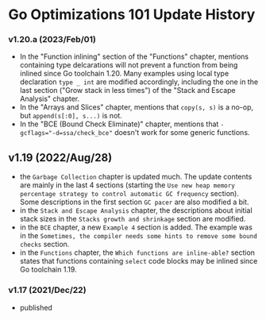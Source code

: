 
# Go Optimizations 101 Update History

### v1.20.a (2023/Feb/01)

* In the "Function inlining" section of the "Functions" chapter, mentions containing type delcarations will not prevent a function from being inlined since Go toolchain 1.20. Many examples using local type declaration `type _ int` are modified accordingly, including the one in the last section ("Grow stack in less times") of the "Stack and Escape Analysis" chapter.
* In the "Arrays and Slices" chapter, mentions that `copy(s, s)` is a no-op, but `append(s[:0], s...)` is not.
* In the "BCE (Bound Check Eliminate)" chapter, mentions that `-gcflags="-d=ssa/check_bce"` doesn't work for some generic functions.

## v1.19 (2022/Aug/28)

* the `Garbage Collection` chapter is updated much. The update contents are mainly in the last 4 sections (starting the `Use new heap memory percentage strategy to control automatic GC frequency` section). Some descriptions in the first section `GC pacer` are also modified a bit.
* in the `Stack and Escape Analysis` chapter, the descriptions about initial stack sizes in the `Stacks growth and shrinkage` section are modified.
* in the `BCE` chapter, a new `Example 4` section is added. The example was in the `Sometimes, the compiler needs some hints to remove some bound checks` section.
* in the `Functions` chapter, the `Which functions are inline-able?` section states that functions containing `select` code blocks may be inlined since Go toolchain 1.19.

### v1.17 (2021/Dec/22)

* published
